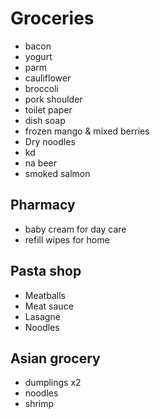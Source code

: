 # Groceries

- bacon
- yogurt
- parm
- cauliflower
- broccoli
- pork shoulder
- toilet paper
- dish soap
- frozen mango & mixed berries
- Dry noodles
- kd
- na beer
- smoked salmon

## Pharmacy

- baby cream for day care
- refill wipes for home

## Pasta shop

- Meatballs
- Meat sauce
- Lasagne
- Noodles

## Asian grocery

- dumplings x2
- noodles
- shrimp
